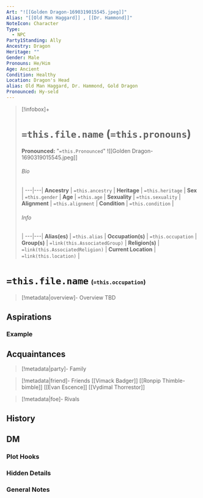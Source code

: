 ```yaml
---
Art: "![[Golden Dragon-1690319015545.jpeg]]"
Alias: "[[Old Man Haggard]] , [[Dr. Hammond]]"
NoteIcon: Character
Type:
  - NPC
Party1Standing: Ally
Ancestry: Dragon
Heritage: ""
Gender: Male
Pronouns: He/Him
Age: Ancient
Condition: Healthy
Location: Dragon's Head
alias: Old Man Haggard, Dr. Hammond, Gold Dragon
Pronounced: Hy-seld
---
```


> [!infobox]+
> # `=this.file.name` (`=this.pronouns`)
> **Pronounced:**  "`=this.Pronounced`"
> ![[Golden Dragon-1690319015545.jpeg]]
> ###### Bio
>  |
> ---|---|
> **Ancestry** | `=this.ancestry` |
> **Heritage** | `=this.heritage` |
> **Sex** | `=this.gender` |
> **Age** | `=this.age` |
> **Sexuality** | `=this.sexuality` |
> **Alignment** | `=this.alignment` |
> **Condition** | `=this.condition` |
> ###### Info
>  |
> ---|---|
> **Alias(es)** | `=this.alias` |
> **Occupation(s)** | `=this.occupation` |
> **Group(s)** | `=link(this.AssociatedGroup)` |
> **Religion(s)** | `=link(this.AssociatedReligion)` |
> **Current Location** | `=link(this.location)` |

# **`=this.file.name`** <span style="font-size: medium">(`=this.occupation`)</span>
> [!metadata|overview]- Overview 
> TBD

## Aspirations
### Example


## Acquaintances
> [!metadata|party]- Family
> 

> [!metadata|friend]- Friends
> [[Vimack Badger]]
> [[Ronpip Thimble-bimble]]
> [[Evan Escence]]
> [[Vydimal Thorrestor]]

> [!metadata|foe]- Rivals
> 


## History


## DM
### Plot Hooks


### Hidden Details


### General Notes


